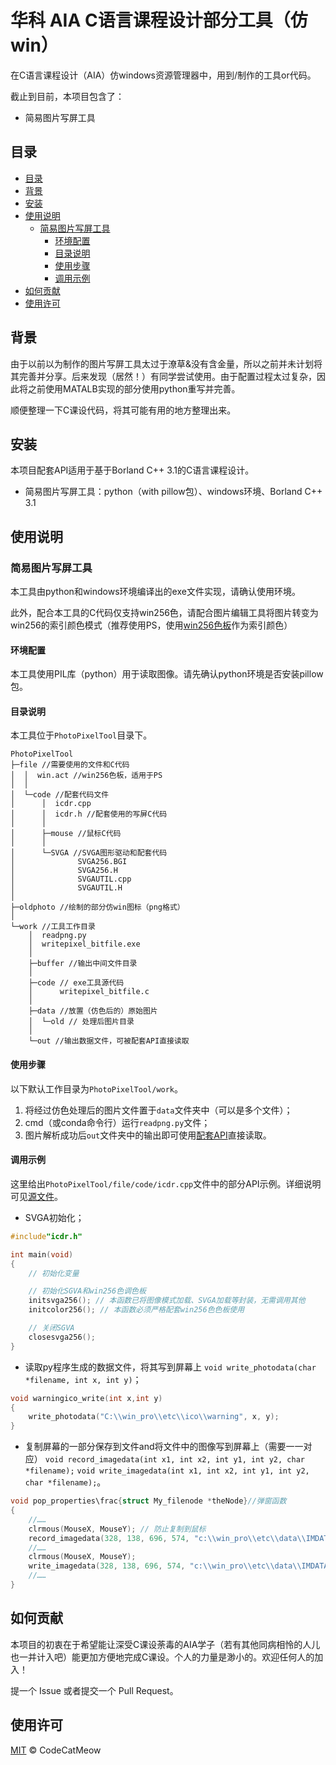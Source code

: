 # 华科 AIA C语言课程设计部分工具（仿win）

在C语言课程设计（AIA）仿windows资源管理器中，用到/制作的工具or代码。

截止到目前，本项目包含了：

- 简易图片写屏工具

## 目录

<!-- @import "[TOC]" {cmd="toc" depthFrom=2 depthTo=6 orderedList=false} -->

<!-- code_chunk_output -->

- [目录](#目录)
- [背景](#背景)
- [安装](#安装)
- [使用说明](#使用说明)
  - [简易图片写屏工具](#简易图片写屏工具)
    - [环境配置](#环境配置)
    - [目录说明](#目录说明)
    - [使用步骤](#使用步骤)
    - [调用示例](#调用示例)
- [如何贡献](#如何贡献)
- [使用许可](#使用许可)

<!-- /code_chunk_output -->

## 背景

由于以前以为制作的图片写屏工具太过于潦草&没有含金量，所以之前并未计划将其完善并分享。后来发现（居然！）有同学尝试使用。由于配置过程太过复杂，因此将之前使用MATALB实现的部分使用python重写并完善。

顺便整理一下C课设代码，将其可能有用的地方整理出来。

## 安装

本项目配套API适用于基于Borland C++ 3.1的C语言课程设计。

- 简易图片写屏工具：python（with pillow包）、windows环境、Borland C++ 3.1

## 使用说明

### 简易图片写屏工具

本工具由python和windows环境编译出的exe文件实现，请确认使用环境。

此外，配合本工具的C代码仅支持win256色，请配合图片编辑工具将图片转变为win256的索引颜色模式（推荐使用PS，使用[win256色板](PhotoPixelTool/file/win.act)作为索引颜色）

#### 环境配置

本工具使用PIL库（python）用于读取图像。请先确认python环境是否安装pillow包。

#### 目录说明

本工具位于`PhotoPixelTool`目录下。

```text
PhotoPixelTool
├─file //需要使用的文件和C代码
│  │  win.act //win256色板，适用于PS
│  │
│  └─code //配套代码文件
│      │  icdr.cpp
│      │  icdr.h //配套使用的写屏C代码
│      │
│      ├─mouse //鼠标C代码
│      │
│      └─SVGA //SVGA图形驱动和配套代码
│              SVGA256.BGI
│              SVGA256.H
│              SVGAUTIL.cpp
│              SVGAUTIL.H
│
├─oldphoto //绘制的部分仿win图标（png格式）
│
└─work //工具工作目录
    │  readpng.py
    │  writepixel_bitfile.exe
    │
    ├─buffer //输出中间文件目录
    │
    ├─code // exe工具源代码
    │      writepixel_bitfile.c
    │
    ├─data //放置（仿色后的）原始图片
    │  └─old // 处理后图片目录
    │
    └─out //输出数据文件，可被配套API直接读取
```

#### 使用步骤

以下默认工作目录为`PhotoPixelTool/work`。

1. 将经过仿色处理后的图片文件置于`data`文件夹中（可以是多个文件）；
2. cmd（或conda命令行）运行`readpng.py`文件；
3. 图片解析成功后`out`文件夹中的输出即可使用[配套API](PhotoPixelTool/file/code/icdr.cpp)直接读取。

#### 调用示例

这里给出`PhotoPixelTool/file/code/icdr.cpp`文件中的部分API示例。详细说明可见[源文件](PhotoPixelTool/file/code/icdr.cpp)。

- SVGA初始化；

```cpp
#include"icdr.h"

int main(void)
{
    // 初始化变量

    // 初始化SGVA和win256色调色板
    initsvga256(); // 本函数已将图像模式加载、SVGA加载等封装，无需调用其他
    initcolor256(); // 本函数必须严格配套win256色色板使用

    // 关闭SGVA
    closesvga256();
}
```

- 读取py程序生成的数据文件，将其写到屏幕上
`void write_photodata(char *filename, int x, int y)`；

```cpp
void warningico_write(int x,int y)
{
    write_photodata("C:\\win_pro\\etc\\ico\\warning", x, y);
}
```

- 复制屏幕的一部分保存到文件and将文件中的图像写到屏幕上（需要一一对应）
`void record_imagedata(int x1, int x2, int y1, int y2, char *filename);`
`void write_imagedata(int x1, int x2, int y1, int y2, char *filename);`。

```cpp
void pop_properties\frac{struct My_filenode *theNode}//弹窗函数
{
    //……
    clrmous(MouseX, MouseY); // 防止复制到鼠标
    record_imagedata(328, 138, 696, 574, "c:\\win_pro\\etc\\data\\IMDATA_2");
    //……
    clrmous(MouseX, MouseY);
    write_imagedata(328, 138, 696, 574, "c:\\win_pro\\etc\\data\\IMDATA_2");
    //……
}
```

## 如何贡献

本项目的初衷在于希望能让深受C课设荼毒的AIA学子（若有其他同病相怜的人儿也一并计入吧）能更加方便地完成C课设。个人的力量是渺小的。欢迎任何人的加入！

提一个 Issue 或者提交一个 Pull Request。

## 使用许可

[MIT](LICENSE) © CodeCatMeow

